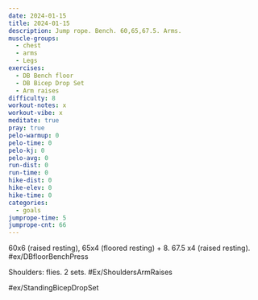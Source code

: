 ```yaml
---
date: 2024-01-15
title: 2024-01-15
description: Jump rope. Bench. 60,65,67.5. Arms.
muscle-groups:
  - chest
  - arms
  - Legs
exercises:
  - DB Bench floor
  - DB Bicep Drop Set
  - Arm raises
difficulty: 8
workout-notes: x
workout-vibe: x
meditate: true
pray: true
pelo-warmup: 0
pelo-time: 0
pelo-kj: 0
pelo-avg: 0
run-dist: 0
run-time: 0
hike-dist: 0
hike-elev: 0
hike-time: 0
categories:
  - goals
jumprope-time: 5
jumprope-cnt: 66
---
```


60x6 (raised resting), 65x4 (floored resting) + 8. 67.5 x4 (raised resting). #ex/DBfloorBenchPress

Shoulders: flies. 2 sets. #Ex/ShouldersArmRaises

#ex/StandingBicepDropSet 